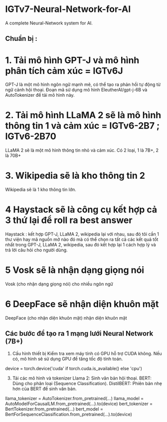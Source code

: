 # IGTv7-Neural-Network-for-AI
A complete Neural-Network system for AI.
## Chuẩn bị :
# 1. Tải mô hình GPT-J và mô hình phân tích cảm xúc = IGTv6J
GPT-J là một mô hình ngôn ngữ mạnh mẽ, có thể tạo ra phản hồi tự động từ ngữ cảnh hội thoại. Đoạn mã sử dụng mô hình EleutherAI/gpt-j-6B và AutoTokenizer để tải mô hình này.

# 2. Tải mô hình LLaMA 2 sẽ là mô hình thông tin 1 và cảm xúc = IGTv6-2B7 ; IGTv6-2B70
LLaMA 2 sẽ là một mô hình thông tin nhỏ và cảm xúc. Có 2 loại, 1 là 7B+, 2 là 70B+

# 3. Wikipedia sẽ là kho thông tin 2
Wikipedia sẽ là 1 kho thông tin lớn.

# 4 Haystack sẽ là công cụ kết hợp cả 3 thứ lại để roll ra best answer
Haystack : kết hợp GPT-J, LLaMA 2, wikipedia lại với nhau, sau đó tôi cần 1 thư viện hay mã nguồn mở nào đó mà có thể chọn ra tất cả các kết quả tốt nhất trong GPT-J, LLaMA 2, wikipedia, sau đó kết hợp lại 1 cách hợp lý và trả lời câu hỏi cho người dùng.

# 5 Vosk sẽ là nhận dạng giọng nói
Vosk (cho nhận dạng giọng nói) cho nhiều ngôn ngữ

# 6 DeepFace sẽ nhận diện khuôn mặt
DeepFace (cho nhận diện khuôn mặt) nhận diện khuôn mặt
## Các bước để tạo ra 1 mạng lưới Neural Network (7B+)
1. Cấu hình thiết bị
Kiểm tra xem máy tính có GPU hỗ trợ CUDA không. Nếu có, mô hình sẽ sử dụng GPU để tăng tốc độ tính toán.

device = torch.device('cuda' if torch.cuda.is_available() else 'cpu')

3. Tải các mô hình và tokenizer
Llama 2: Sinh văn bản hội thoại.
BERT: Dùng cho phân loại (Sequence Classification).
DistilBERT: Phiên bản nhẹ hơn của BERT để sinh văn bản.

llama_tokenizer = AutoTokenizer.from_pretrained(...)
llama_model = AutoModelForCausalLM.from_pretrained(...).to(device)
bert_tokenizer = BertTokenizer.from_pretrained(...)
bert_model = BertForSequenceClassification.from_pretrained(...).to(device)






























